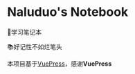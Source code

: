 # Naluduo's Notebook

📝学习笔记本

📚好记性不如烂笔头

本项目基于[VuePress](https://vuepress.vuejs.org/zh/)，感谢**VuePress**


